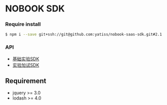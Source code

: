 # NOBOOK SDK
### Require install
```bash
$ npm i --save git+ssh://git@github.com:yatiss/nobook-saas-sdk.git#2.1.2
```

### API
* [基础实验SDK](nobook/lab/README.md)
* [实验加试SDK](nobook/additional/README.md)

## Requirement
* jquery >= 3.0
* lodash >= 4.0